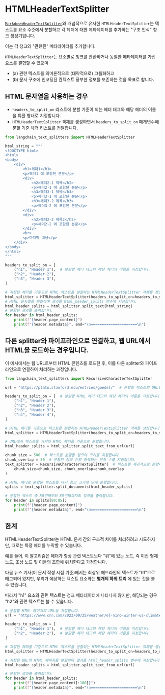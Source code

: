 # HTMLHeaderTextSplitter

<a href="https://python.langchain.com/docs/modules/data_connection/document_transformers/text_splitters/markdown_header_metadata">`MarkdownHeaderTextSplitter`</a>와 개념적으로 유사한 `HTMLHeaderTextSplitter`는 텍스트를 요소 수준에서 분할하고 각 헤더에 대한 메타데이터를 추가하는 "구조 인식" 청크 생성기입니다.

이는 각 청크와 "관련된" 메타데이터를 추가합니다.

`HTMLHeaderTextSplitter`는 요소별로 청크를 반환하거나 동일한 메타데이터를 가진 요소를 결합할 수 있으며

- (a) 관련 텍스트를 의미론적으로 (대략적으로) 그룹화하고
- (b) 문서 구조에 인코딩된 컨텍스트 풍부한 정보를 보존하는 것을 목표로 합니다.

## HTML 문자열을 사용하는 경우

- `headers_to_split_on` 리스트에 분할 기준이 되는 헤더 태그와 해당 헤더의 이름을 튜플 형태로 지정합니다.
- `HTMLHeaderTextSplitter` 객체를 생성하면서 `headers_to_split_on` 매개변수에 분할 기준 헤더 리스트를 전달합니다.

```python
from langchain_text_splitters import HTMLHeaderTextSplitter

html_string = """
<!DOCTYPE html>
<html>
<body>
    <div>
        <h1>헤더1</h1>
        <p>헤더1 에 포함된 본문</p>
        <div>
            <h2>헤더2-1 제목</h2>
            <p>헤더2-1 에 포함된 본문</p>
            <h3>헤더3-1 제목</h3>
            <p>헤더3-1 에 포함된 본문</p>
            <h3>헤더3-2 제목</h3>
            <p>헤더3-2 에 포함된 본문</p>
        </div>
        <div>
            <h2>헤더2-2 제목2</h2>
            <p>헤더2-2 에 포함된 본문</p>
        </div>
        <br>
        <p>마지막 내용</p>
    </div>
</body>
</html>
"""

headers_to_split_on = [
    ("h1", "Header 1"),  # 분할할 헤더 태그와 해당 헤더의 이름을 지정합니다.
    ("h2", "Header 2"),
    ("h3", "Header 3"),
]

# 지정된 헤더를 기준으로 HTML 텍스트를 분할하는 HTMLHeaderTextSplitter 객체를 생성합니다.
html_splitter = HTMLHeaderTextSplitter(headers_to_split_on=headers_to_split_on)
# HTML 문자열을 분할하여 결과를 html_header_splits 변수에 저장합니다.
html_header_splits = html_splitter.split_text(html_string)
# 분할된 결과를 출력합니다.
for header in html_header_splits:
    print(f"{header.page_content}")
    print(f"{header.metadata}", end="\n=====================\n")
```

## 다른 splitter와 파이프라인으로 연결하고, 웹 URL에서 HTML을 로드하는 경우입니다.

이 예시에서는 웹 URL로부터 HTML 콘텐츠를 로드한 후, 이를 다른 splitter와 파이프라인으로 연결하여 처리하는 과정입니다.

```python
from langchain_text_splitters import RecursiveCharacterTextSplitter

url = "https://plato.stanford.edu/entries/goedel/"  # 분할할 텍스트의 URL을 지정합니다.

headers_to_split_on = [  # 분할할 HTML 헤더 태그와 해당 헤더의 이름을 지정합니다.
    ("h1", "Header 1"),
    ("h2", "Header 2"),
    ("h3", "Header 3"),
    ("h4", "Header 4"),
]

# HTML 헤더를 기준으로 텍스트를 분할하는 HTMLHeaderTextSplitter 객체를 생성합니다.
html_splitter = HTMLHeaderTextSplitter(headers_to_split_on=headers_to_split_on)

# URL에서 텍스트를 가져와 HTML 헤더를 기준으로 분할합니다.
html_header_splits = html_splitter.split_text_from_url(url)

chunk_size = 500  # 텍스트를 분할할 청크의 크기를 지정합니다.
chunk_overlap = 30  # 분할된 청크 간의 중복되는 문자 수를 지정합니다.
text_splitter = RecursiveCharacterTextSplitter(  # 텍스트를 재귀적으로 분할하는 RecursiveCharacterTextSplitter 객체를 생성합니다.
    chunk_size=chunk_size, chunk_overlap=chunk_overlap
)

# HTML 헤더로 분할된 텍스트를 다시 청크 크기에 맞게 분할합니다.
splits = text_splitter.split_documents(html_header_splits)

# 분할된 텍스트 중 80번째부터 85번째까지의 청크를 출력합니다.
for header in splits[80:85]:
    print(f"{header.page_content}")
    print(f"{header.metadata}", end="\n=====================\n")
```

## 한계

HTMLHeaderTextSplitter는 HTML 문서 간의 구조적 차이를 처리하려고 시도하지만, 때로는 특정 헤더를 누락할 수 있습니다.

예를 들어, 이 알고리즘은 헤더가 항상 관련 텍스트보다 "위"에 있는 노드, 즉 이전 형제 노드, 조상 노드 및 이들의 조합에 위치한다고 가정합니다.

다음 뉴스 기사(이 문서 작성 시점 기준)에서는 최상위 헤드라인의 텍스트가 "h1"으로 태그되어 있지만, 우리가 예상하는 텍스트 요소와는 **별개의 하위 트리** 에 있는 것을 볼 수 있습니다.

따라서 "h1" 요소와 관련 텍스트는 청크 메타데이터에 나타나지 않지만, 해당되는 경우 "h2"와 관련 텍스트는 볼 수 있습니다.

```python
# 분할할 HTML 페이지의 URL을 지정합니다.
url = "https://www.cnn.com/2023/09/25/weather/el-nino-winter-us-climate/index.html"

headers_to_split_on = [
    ("h1", "Header 1"),  # 분할할 헤더 태그와 해당 헤더의 이름을 지정합니다.
    ("h2", "Header 2"),  # 분할할 헤더 태그와 해당 헤더의 이름을 지정합니다.
]

# 지정된 헤더를 기준으로 HTML 텍스트를 분할하는 HTMLHeaderTextSplitter 객체를 생성합니다.
html_splitter = HTMLHeaderTextSplitter(headers_to_split_on=headers_to_split_on)

# 지정된 URL의 HTML 페이지를 분할하여 결과를 html_header_splits 변수에 저장합니다.
html_header_splits = html_splitter.split_text_from_url(url)

# 분할된 결과를 출력합니다.
for header in html_header_splits:
    print(f"{header.page_content[:100]}")
    print(f"{header.metadata}", end="\n=====================\n")
```